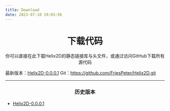 ```yaml
---
title: Download
date: 2023-07-10 19:03:56
---
```


# <center>下载代码</center>

<center>你可以直接在此下载Helix2D的静态链接库与头文件，或通过访问GitHub下载所有源代码</center>

最新版本：[Helix2D-0.0.0.1](code/Helix2D-0.0.0.1.zip)
Git：https://github.com/FriesPeter/Helix2D.git

<hr>

### <center>历史版本</center>

- [Helix2D-0.0.0.1][0.0.0.1]


[0.0.0.1]:code/Helix2D-0.0.0.1.zip "Helix2D-0.0.0.1"